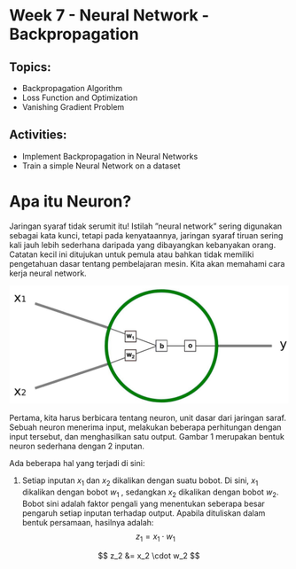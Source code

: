 # Week 7 - Neural Network - Backpropagation
## Topics:
- Backpropagation Algorithm
- Loss Function and Optimization
- Vanishing Gradient Problem

## Activities:
- Implement Backpropagation in Neural Networks
- Train a simple Neural Network on a dataset

# Apa itu Neuron?
Jaringan syaraf tidak serumit itu! Istilah ”neural network” sering digunakan sebagai kata
kunci, tetapi pada kenyataannya, jaringan syaraf tiruan sering kali jauh lebih sederhana
daripada yang dibayangkan kebanyakan orang. Catatan kecil ini ditujukan untuk pemula
atau bahkan tidak memiliki pengetahuan dasar tentang pembelajaran mesin. Kita akan
memahami cara kerja neural network.

![Neuron](neuron.jpg)

Pertama, kita harus berbicara tentang neuron, unit dasar dari jaringan saraf. Sebuah
neuron menerima input, melakukan beberapa perhitungan dengan input tersebut, dan
menghasilkan satu output. Gambar 1 merupakan bentuk neuron sederhana dengan 2
inputan.

Ada beberapa hal yang terjadi di sini:
1. Setiap inputan $x_1$ dan $x_2$ dikalikan dengan suatu bobot. Di sini, $x_1$ dikalikan
dengan bobot $w_1$ , sedangkan $x_2$ dikalikan dengan bobot $w_2$. Bobot sini adalah faktor pengali yang menentukan seberapa besar pengaruh setiap inputan terhadap
output. Apabila dituliskan dalam bentuk persamaan, hasilnya adalah:
$$
z_1 = x_1 \cdot w_1 
$$

$$
z_2 &= x_2 \cdot w_2 
$$